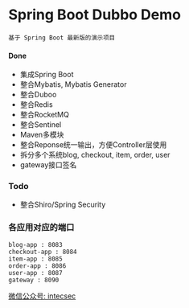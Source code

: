 #  Spring Boot Dubbo Demo

```
基于 Spring Boot 最新版的演示项目
```

#### Done
- 集成Spring Boot
- 整合Mybatis, Mybatis Generator
- 整合Duboo
- 整合Redis
- 整合RocketMQ
- 整合Sentinel
- Maven多模块
- 整合Reponse统一输出，方便Controller层使用
- 拆分多个系统blog, checkout, item, order, user
- gateway接口签名

### Todo
- 整合Shiro/Spring Security

### 各应用对应的端口
```
blog-app : 8083
checkout-app : 8084
item-app : 8085
order-app : 8086
user-app : 8087
gateway : 8090
```

[微信公众号: intecsec](http://www.intecsec.com)

